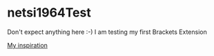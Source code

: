 # netsi1964Test

Don't expect anything here :-) 
I am testing my first Brackets Extension


[My inspiration](http://code.tutsplus.com/tutorials/creating-brackets-extensions--net-36781)